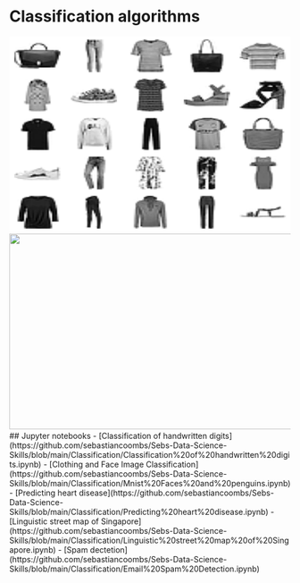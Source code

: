 # Classification algorithms
<img src="clothing_class.png" height="350" width = "1000">
<img src="face_class" height="350" width = "1000">
## Jupyter notebooks
- [Classification of handwritten digits](https://github.com/sebastiancoombs/Sebs-Data-Science-Skills/blob/main/Classification/Classification%20of%20handwritten%20digits.ipynb)
- [Clothing and Face Image Classification](https://github.com/sebastiancoombs/Sebs-Data-Science-Skills/blob/main/Classification/Mnist%20Faces%20and%20penguins.ipynb)
- [Predicting heart disease](https://github.com/sebastiancoombs/Sebs-Data-Science-Skills/blob/main/Classification/Predicting%20heart%20disease.ipynb)
- [Linguistic street map of Singapore](https://github.com/sebastiancoombs/Sebs-Data-Science-Skills/blob/main/Classification/Linguistic%20street%20map%20of%20Singapore.ipynb)
- [Spam dectetion](https://github.com/sebastiancoombs/Sebs-Data-Science-Skills/blob/main/Classification/Email%20Spam%20Detection.ipynb)
